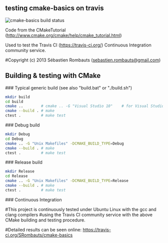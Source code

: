 testing cmake-basics on travis
------------

![cmake-basics build status](https://api.travis-ci.org/SRombauts/cmake-basics.png "testing_cmake_on_travis build status")

Code from the CMakeTutorial (http://www.cmake.org/cmake/help/cmake_tutorial.html)

Used to test the Travis CI (https://travis-ci.org/) Continuous Integration community service.

#Copyright (c) 2013 Sébastien Rombauts (sebastien.rombauts@gmail.com)

## Building & testing with CMake

### Typical generic build (see also "build.bat" or "./build.sh")

```bash
mkdir build
cd build
cmake ..        # cmake .. -G "Visual Studio 10"    # for Visual Studio 2010
cmake --build . # make
ctest .         # make test
```

### Debug build

```bash
mkdir Debug
cd Debug
cmake .. -G "Unix Makefiles" -DCMAKE_BUILD_TYPE=Debug
cmake --build . # make
ctest .         # make test
```

### Release build

```bash
mkdir Release
cd Release
cmake .. -G "Unix Makefiles" -DCMAKE_BUILD_TYPE=Release
cmake --build . # make
ctest .         # make test
```

### Continuous Integration

#This project is continuously tested under Ubuntu Linux with the gcc and clang compilers
#using the Travis CI community service with the above CMake building and testing procedure.

#Detailed results can be seen online: https://travis-ci.org/SRombauts/cmake-basics

